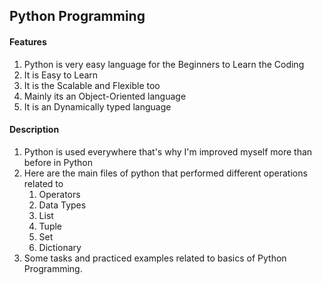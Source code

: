 ## Python Programming
#### Features
1. Python is very easy language for the Beginners to Learn the Coding
2. It is Easy to Learn
3. It is the Scalable and Flexible too
4. Mainly its an Object-Oriented language
5. It is an Dynamically typed language

#### Description
1. Python is used everywhere that's why I'm improved myself more than before in Python
2. Here are the main files of python that performed different operations related to
   1. Operators
   2. Data Types
   3. List
   4. Tuple
   5. Set
   6. Dictionary
3. Some tasks and practiced examples related to basics of Python Programming.
